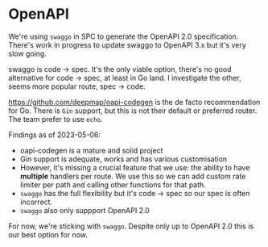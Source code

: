 # OpenAPI

We're using `swaggo` in SPC to generate the OpenAPI 2.0 specification. There's work in progress to update swaggo to OpenAPI 3.x but it's very slow going.

swaggo is code -> spec. It's the only viable option, there's no good alternative for code -> spec, at least in Go land. I investigate the other, seems more popular route, spec -> code.

https://github.com/deepmap/oapi-codegen is the de facto recommendation for Go. There is `Gin` support, but this is not their default or preferred router. The team prefer to use `echo`.

Findings as of 2023-05-06:

* oapi-codegen is a mature and solid project
* Gin support is adequate, works and has various customisation
* However, it's missing a crucial feature that we use: the ability to have **multiple** handlers per route. We use this so we can add custom rate limiter per path and calling other functions for that path.
* `swaggo` has the full flexibility but it's code -> spec so our spec is often incorrect.
* `swaggo` also only suppport OpenAPI 2.0


For now, we're sticking with `swaggo`. Despite only up to OpenAPI 2.0 this is our best option for now.
